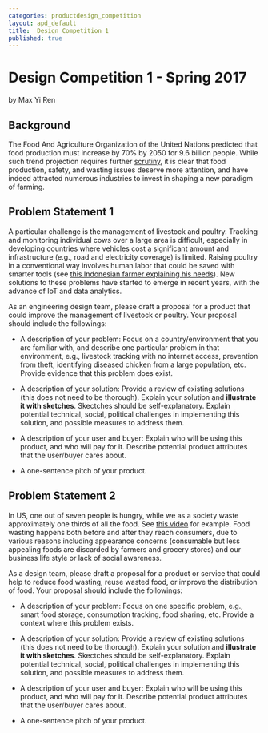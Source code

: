 ```yaml
---
categories: productdesign_competition
layout: apd_default
title:  Design Competition 1
published: true
---
```

# Design Competition 1 - Spring 2017
by Max Yi Ren

## Background
The Food And Agriculture Organization of the United Nations 
predicted that food production must increase by 70% by 2050 for 9.6 billion people. 
While such trend projection requires further [scrutiny][1], it is clear that 
food production, safety, and wasting issues deserve more attention, 
and have indeed attracted numerous industries to invest in shaping
 a new paradigm of farming. 

## Problem Statement 1
A particular challenge is the management of livestock and poultry.
Tracking and monitoring individual 
cows over a large area is difficult, especially in developing countries
where vehicles cost a significant amount and infrastructure (e.g., road 
and electricity coverage) is limited. Raising poultry in a conventional way involves human labor that 
could be saved with smarter tools (see [this Indonesian farmer explaining his needs][2]).
New solutions to these problems have started to emerge in recent years,
with the advance of IoT and data analytics. 

As an engineering design team, please draft a proposal for a product that 
could improve the management of livestock or poultry. Your proposal should include the followings:

* A description of your problem: Focus on a country/environment that you are familiar with,
and describe one particular problem in that environment, e.g., livestock
tracking with no internet access, prevention from theft, identifying diseased chicken from
a large population, etc. Provide evidence that this problem does exist.

* A description of your solution: Provide a review of existing solutions (this does not
need to be thorough). Explain your solution and **illustrate it with sketches**. Skectches
should be self-explanatory. Explain potential technical, social, political challenges 
in implementing this solution, and possible measures to address them.

* A description of your user and buyer: Explain who will be using this product, and who
will pay for it. Describe potential product attributes that the user/buyer cares about.

* A one-sentence pitch of your product.

## Problem Statement 2
In US, one out of seven people is hungry, while we as a society waste approximately one thirds of 
all the food. See [this video][3] for example. Food wasting happens both before and after they reach 
consumers, due to various reasons including appearance concerns (consumable but less appealing foods 
are discarded by farmers and grocery stores) and our business life style or lack of social awareness.

As a design team, please draft a proposal for a product or service that 
could help to reduce food wasting, reuse wasted food, or improve the distribution of food.
Your proposal should include the followings:

* A description of your problem: Focus on one specific problem, e.g., 
smart food storage, consumption tracking, food sharing, etc. 
Provide a context where this problem exists.

* A description of your solution: Provide a review of existing solutions (this does not
need to be thorough). Explain your solution and **illustrate it with sketches**. Skectches
should be self-explanatory. Explain potential technical, social, political challenges 
in implementing this solution, and possible measures to address them.

* A description of your user and buyer: Explain who will be using this product, and who
will pay for it. Describe potential product attributes that the user/buyer cares about.

* A one-sentence pitch of your product.

[1]: http://www.new-ag.info/en/view/point.php?a=2912
[2]: https://www.youtube.com/watch?v=eZ2sVriiIuU
[3]: https://www.youtube.com/watch?v=MsqtYmbDMYY